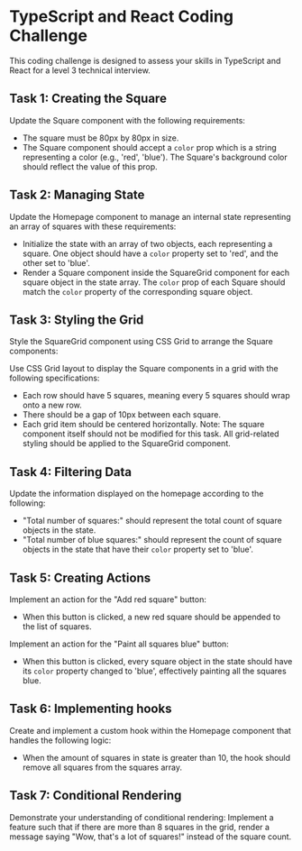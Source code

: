 # TypeScript and React Coding Challenge

This coding challenge is designed to assess your skills in TypeScript and React for a level 3 technical interview.

## Task 1: Creating the Square

Update the Square component with the following requirements:

- The square must be 80px by 80px in size.
- The Square component should accept a `color` prop which is a string representing a color (e.g., 'red', 'blue'). The Square's background color should reflect the value of this prop.

## Task 2: Managing State

Update the Homepage component to manage an internal state representing an array of squares with these requirements:

- Initialize the state with an array of two objects, each representing a square. One object should have a `color` property set to 'red', and the other set to 'blue'.
- Render a Square component inside the SquareGrid component for each square object in the state array. The `color` prop of each Square should match the `color` property of the corresponding square object.

## Task 3: Styling the Grid
Style the SquareGrid component using CSS Grid to arrange the Square components:

Use CSS Grid layout to display the Square components in a grid with the following specifications:
- Each row should have 5 squares, meaning every 5 squares should wrap onto a new row.
- There should be a gap of 10px between each square.
- Each grid item should be centered horizontally.
Note: The square component itself should not be modified for this task. All grid-related styling should be applied to the SquareGrid component.

## Task 4: Filtering Data

Update the information displayed on the homepage according to the following:

- "Total number of squares:" should represent the total count of square objects in the state.
- "Total number of blue squares:" should represent the count of square objects in the state that have their `color` property set to 'blue'.

## Task 5: Creating Actions

Implement an action for the "Add red square" button:

- When this button is clicked, a new red square should be appended to the list of squares.

Implement an action for the "Paint all squares blue" button:

- When this button is clicked, every square object in the state should have its `color` property changed to 'blue', effectively painting all the squares blue.

## Task 6: Implementing hooks

Create and implement a custom hook within the Homepage component that handles the following logic:

- When the amount of squares in state is greater than 10, the hook should remove all squares from the squares array.

## Task 7: Conditional Rendering
Demonstrate your understanding of conditional rendering:
Implement a feature such that if there are more than 8 squares in the grid, render a message saying "Wow, that's a lot of squares!" instead of the square count.

